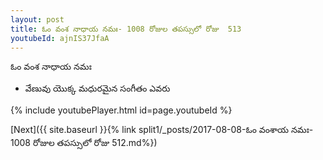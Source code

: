 ```yaml
---
layout: post
title: ఓం వంశ నాధాయ నమః- 1008 రోజుల తపస్సులో రోజు  513
youtubeId: ajnIS37JfaA
---
```

 
 
 ఓం వంశ నాధాయ నమః  
 
 -  వేణువు యొక్క మధురమైన సంగీతం ఎవరు 
 
  
 
  
 
 
 
 
 
 


{% include youtubePlayer.html id=page.youtubeId %}
 
[Next]({{ site.baseurl }}{% link  split1/_posts/2017-08-08-ఓం వంశాయ నమః- 1008 రోజుల తపస్సులో రోజు  512.md%})
 
